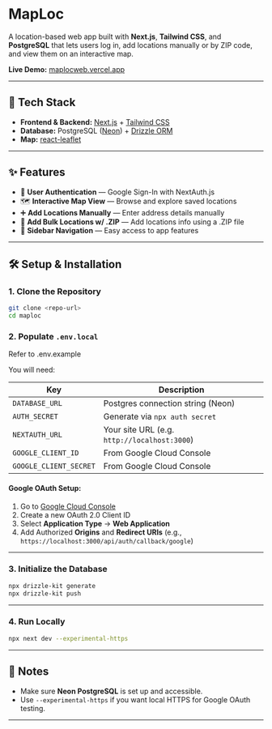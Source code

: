 # MapLoc

A location-based web app built with **Next.js**, **Tailwind CSS**, and **PostgreSQL** that lets users log in, add locations manually or by ZIP code, and view them on an interactive map.

**Live Demo:** [maplocweb.vercel.app](https://maplocweb.vercel.app/)

---

## 🚀 Tech Stack

* **Frontend & Backend:** [Next.js](https://nextjs.org/) + [Tailwind CSS](https://tailwindcss.com/)
* **Database:** PostgreSQL ([Neon](https://neon.tech/)) + [Drizzle ORM](https://orm.drizzle.team/)
* **Map:** [react-leaflet](https://react-leaflet.js.org/)

---

## ✨ Features

* 🔑 **User Authentication** — Google Sign-In with NextAuth.js
* 🗺 **Interactive Map View** — Browse and explore saved locations
* ➕ **Add Locations Manually** — Enter address details manually
* 📍 **Add Bulk Locations w/ .ZIP** — Add locations info using a .ZIP file
* 📂 **Sidebar Navigation** — Easy access to app features

---

## 🛠 Setup & Installation

### 1. Clone the Repository

```bash
git clone <repo-url>
cd maploc
```

### 2. Populate `.env.local`
Refer to .env.example

You will need:

| Key                    | Description                                  |
| ---------------------- | -------------------------------------------- |
| `DATABASE_URL`         | Postgres connection string (Neon)            |
| `AUTH_SECRET`          | Generate via `npx auth secret`               |
| `NEXTAUTH_URL`         | Your site URL (e.g. `http://localhost:3000`) |
| `GOOGLE_CLIENT_ID`     | From Google Cloud Console                    |
| `GOOGLE_CLIENT_SECRET` | From Google Cloud Console                    |

#### Google OAuth Setup:

1. Go to [Google Cloud Console](https://console.cloud.google.com/apis/credentials)
2. Create a new OAuth 2.0 Client ID
3. Select **Application Type** → **Web Application**
4. Add Authorized **Origins** and **Redirect URIs** (e.g., `https://localhost:3000/api/auth/callback/google`)

---

### 3. Initialize the Database

```bash
npx drizzle-kit generate
npx drizzle-kit push
```

---

### 4. Run Locally

```bash
npx next dev --experimental-https
```

---

## 📌 Notes

* Make sure **Neon PostgreSQL** is set up and accessible.
* Use `--experimental-https` if you want local HTTPS for Google OAuth testing.

---